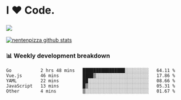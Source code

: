 # I ❤️ Code.

### ![](http://img.shields.io/badge/Go-language-blue?style=for-the-badge&logo=appveyor)
[![nentenpizza github stats](https://github-readme-stats.vercel.app/api?username=nentenpizza&count_private=true)](https://github.com/anuraghazra/github-readme-stats)

### 📊 Weekly development breakdown

<!--START_SECTION:waka-->
```text
Go           2 hrs 48 mins   ████████████████░░░░░░░░░   64.11 % 
Vue.js       46 mins         ████▒░░░░░░░░░░░░░░░░░░░░   17.86 % 
YAML         22 mins         ██░░░░░░░░░░░░░░░░░░░░░░░   08.66 % 
JavaScript   13 mins         █▒░░░░░░░░░░░░░░░░░░░░░░░   05.31 % 
Other        4 mins          ▒░░░░░░░░░░░░░░░░░░░░░░░░   01.67 % 
```
<!--END_SECTION:waka-->


